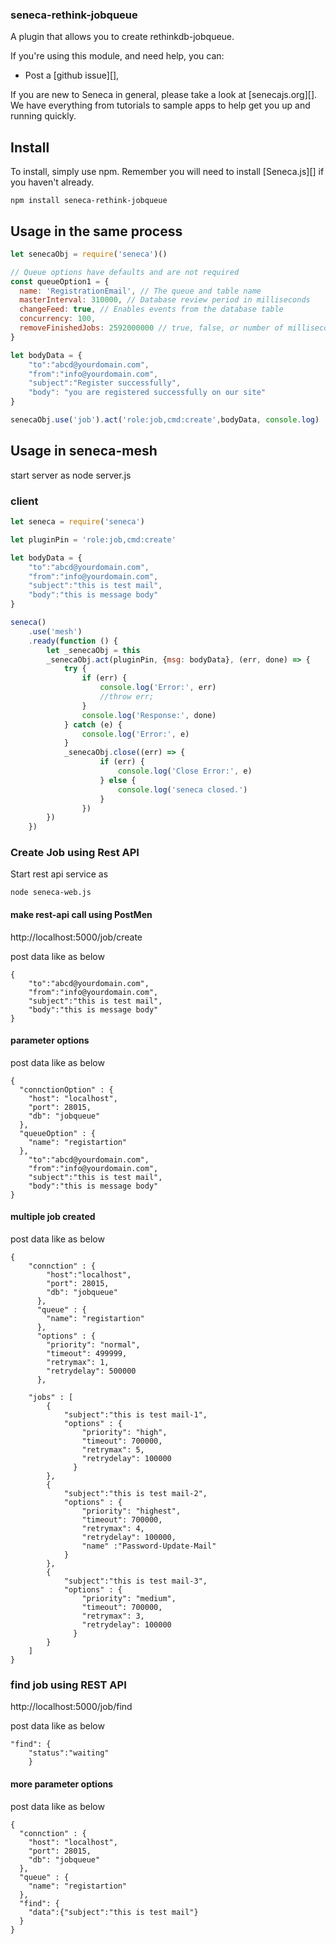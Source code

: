 ### seneca-rethink-jobqueue

A plugin that allows you to create rethinkdb-jobqueue.


If you're using this module, and need help, you can:
- Post a [github issue][],

If you are new to Seneca in general, please take a look at [senecajs.org][]. We have everything from
tutorials to sample apps to help get you up and running quickly.

## Install
To install, simply use npm. Remember you will need to install [Seneca.js][] if you haven't already.

```
npm install seneca-rethink-jobqueue
```

## Usage in the same process

```js
let senecaObj = require('seneca')()

// Queue options have defaults and are not required
const queueOption1 = {
  name: 'RegistrationEmail', // The queue and table name
  masterInterval: 310000, // Database review period in milliseconds
  changeFeed: true, // Enables events from the database table
  concurrency: 100,
  removeFinishedJobs: 2592000000 // true, false, or number of milliseconds
}

let bodyData = {
	"to":"abcd@yourdomain.com",
	"from":"info@yourdomain.com",
	"subject":"Register successfully",
	"body": "you are registered successfully on our site"
}

senecaObj.use('job').act('role:job,cmd:create',bodyData, console.log)

```

## Usage in seneca-mesh
start server as
node server.js
### client

```js
let seneca = require('seneca')

let pluginPin = 'role:job,cmd:create'

let bodyData = {
	"to":"abcd@yourdomain.com",
	"from":"info@yourdomain.com",
	"subject":"this is test mail",
	"body":"this is message body"
}

seneca()
	.use('mesh')
	.ready(function () {
		let _senecaObj = this
		_senecaObj.act(pluginPin, {msg: bodyData}, (err, done) => {
			try {
				if (err) {
					console.log('Error:', err)
					//throw err;
				}
				console.log('Response:', done)
			} catch (e) {
				console.log('Error:', e)
			}
			_senecaObj.close((err) => {
					if (err) {
						console.log('Close Error:', e)
					} else {
						console.log('seneca closed.')
					}
				})
		})
	})
```

### Create Job using Rest API
Start rest api service as
```
node seneca-web.js
```
#### make rest-api call using PostMen

http://localhost:5000/job/create

post data like as below

```
{
	"to":"abcd@yourdomain.com",
	"from":"info@yourdomain.com",
	"subject":"this is test mail",
	"body":"this is message body"
}
```
#### parameter options

post data like as below

```
{
  "connctionOption" : {
    "host": "localhost",
    "port": 28015,
    "db": "jobqueue"
  },
  "queueOption" : {
    "name": "registartion"
  },
	"to":"abcd@yourdomain.com",
	"from":"info@yourdomain.com",
	"subject":"this is test mail",
	"body":"this is message body"
}
```

#### multiple job created

post data like as below

```
{
	"connction" : {
		"host":"localhost",
	    "port": 28015,
	    "db": "jobqueue"
	  },
	  "queue" : {
	    "name": "registartion"
	  },
	  "options" : {
	    "priority": "normal",
	    "timeout": 499999,
	    "retrymax": 1,
	    "retrydelay": 500000
	  },

	"jobs" : [
		{
			"subject":"this is test mail-1",
			"options" : {
			    "priority": "high",
			    "timeout": 700000,
			    "retrymax": 5,
			    "retrydelay": 100000
			  }
		},
		{
			"subject":"this is test mail-2",
			"options" : {
				"priority": "highest",
			    "timeout": 700000,
			    "retrymax": 4,
			    "retrydelay": 100000,
			    "name" :"Password-Update-Mail"
			}
		},
		{
			"subject":"this is test mail-3",
			"options" : {
			    "priority": "medium",
			    "timeout": 700000,
			    "retrymax": 3,
			    "retrydelay": 100000
			  }
		}
	]
}
```

### find job using REST API

http://localhost:5000/job/find

post data like as below

```
"find": {
	"status":"waiting"
	}
```
#### more parameter options

post data like as below

```
{
  "connction" : {
    "host": "localhost",
    "port": 28015,
    "db": "jobqueue"
  },
  "queue" : {
    "name": "registartion"
  },
  "find": {
  	"data":{"subject":"this is test mail"}
  }
}
```
